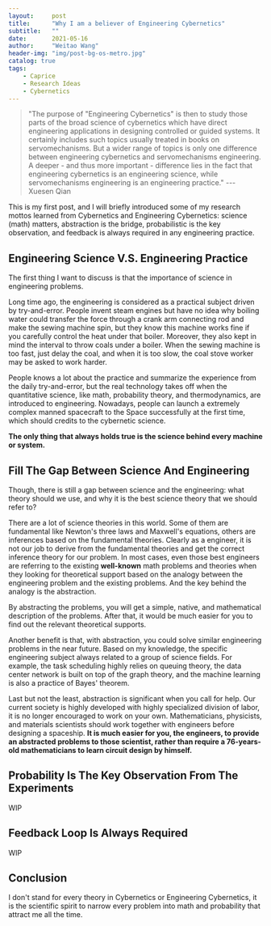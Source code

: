 ```yaml
---
layout:     post
title:      "Why I am a believer of Engineering Cybernetics"
subtitle:   ""
date:       2021-05-16 
author:     "Weitao Wang"
header-img: "img/post-bg-os-metro.jpg"
catalog: true
tags:
    - Caprice
    - Research Ideas
    - Cybernetics
---
```


> "The purpose of "Engineering Cybernetics" is then to study those parts of the broad science of cybernetics which have direct engineering applications in designing controlled or guided systems. It certainly includes such topics usually treated in books on servomechanisms. But a wider range of topics is only one difference between engineering cybernetics and servomechanisms engineering. A deeper - and thus more important - difference lies in the fact that engineering cybernetics is an engineering science, while servomechanisms engineering is an engineering practice." --- Xuesen Qian

This is my first post, and I will briefly introduced some of my research mottos learned from Cybernetics and Engineering Cybernetics: science (math) matters, abstraction is the bridge, probabilistic is the key observation, and feedback is always required in any engineering practice.

## Engineering Science V.S. Engineering Practice

The first thing I want to discuss is that the importance of science in engineering problems.

Long time ago, the engineering is considered as a practical subject driven by try-and-error. People invent steam engines but have no idea why boiling water could transfer the force through a crank arm connecting rod and make the sewing machine spin, but they know this machine works fine if you carefully control the heat under that boiler. Moreover, they also kept in mind the interval to throw coals under a boiler. When the sewing machine is too fast, just delay the coal, and when it is too slow, the coal stove worker may be asked to work harder.

People knows a lot about the practice and summarize the experience from the daily try-and-error, but the real technology takes off when the quantitative science, like math, probability theory, and thermodynamics, are introduced to engineering. Nowadays, people can launch a extremely complex manned spacecraft to the Space successfully at the first time, which should credits to the cybernetic science.

**The only thing that always holds true is the science behind every machine or system.**

## Fill The Gap Between Science And Engineering

Though, there is still a gap between science and the engineering: what theory should we use, and why it is the best science theory that we should refer to?

There are a lot of science theories in this world. Some of them are fundamental like Newton's three laws and Maxwell's equations, others are inferences based on the fundamental theories. Clearly as a engineer, it is not our job to derive from the fundamental theories and get the correct inference theory for our problem. In most cases, even those best engineers are referring to the existing **well-known** math problems and theories when they looking for theoretical support based on the analogy between the engineering problem and the existing problems. And the key behind the analogy is the abstraction.

By abstracting the problems, you will get a simple, native, and mathematical description of the problems. After that, it would be much easier for you to find out the relevant theoretical supports.

Another benefit is that, with abstraction, you could solve similar engineering problems in the near future. Based on my knowledge, the specific engineering subject always related to a group of science fields. For example, the task scheduling highly relies on queuing theory, the data center network is built on top of the graph theory, and the machine learning is also a practice of Bayes' theorem.

Last but not the least, abstraction is significant when you call for help. Our current society is highly developed with highly specialized division of labor, it is no longer encouraged to work on your own. Mathematicians, physicists, and materials scientists should work together with engineers before designing a spaceship. **It is much easier for you, the engineers, to provide an abstracted problems to those scientist, rather than require a 76-years-old mathematicians to learn circuit design by himself.**

## Probability Is The Key Observation From The Experiments

WIP

## Feedback Loop Is Always Required

WIP

## Conclusion

I don't stand for every theory in Cybernetics or Engineering Cybernetics, it is the scientific spirit to narrow every problem into math and probability that attract me all the time.

